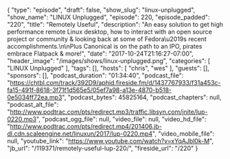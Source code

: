 {
  "type": "episode",
  "draft": false,
  "show_slug": "linux-unplugged",
  "show_name": "LINUX Unplugged",
  "episode": 220,
  "episode_padded": "220",
  "title": "Remotely Useful",
  "description": "An easy solution to get high performance remote Linux desktop, how to interact with an open source project or community & looking back at some of Fedora\u2019s recent accomplishments.\n\nPlus Canonical is on the path to an IPO, pirates embrace Flatpack & more!",
  "date": "2017-10-24T21:16:27-07:00",
  "header_image": "/images/shows/linux-unplugged.png",
  "categories": [
    "LINUX Unplugged"
  ],
  "tags": [],
  "hosts": [
    "chris",
    "wes"
  ],
  "guests": [],
  "sponsors": [],
  "podcast_duration": "01:34:40",
  "podcast_file": "https://chtbl.com/track/392D9/aphid.fireside.fm/d/1437767933/f31a453c-fa15-491f-8618-3f71f1d565e5/05ef7a98-a13e-4870-b518-0e5034ff72ea.mp3",
  "podcast_bytes": 45825164,
  "podcast_chapters": null,
  "podcast_alt_file": "http://www.podtrac.com/pts/redirect.mp3/traffic.libsyn.com/jnite/lup-0220.mp3",
  "podcast_ogg_file": null,
  "video_file": null,
  "video_hd_file": "http://www.podtrac.com/pts/redirect.mp4/201406.jb-dl.cdn.scaleengine.net/linuxun/2017/lup-0220.mp4",
  "video_mobile_file": null,
  "youtube_link": "https://www.youtube.com/watch?v=xYqAJbl0k-M",
  "jb_url": "/119371/remotely-useful-lup-220/",
  "fireside_url": "/220"
}

